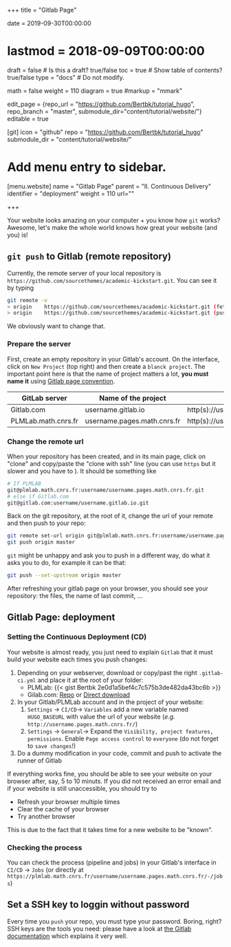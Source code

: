 +++
title = "Gitlab Page"

date = 2019-09-30T00:00:00
# lastmod = 2018-09-09T00:00:00

draft = false  # Is this a draft? true/false
toc = true  # Show table of contents? true/false
type = "docs"  # Do not modify.

math = false
weight = 110
diagram = true
#markup = "mmark"

edit_page = {repo_url = "https://github.com/Bertbk/tutorial_hugo", repo_branch = "master", submodule_dir="content/tutorial/website/"}
editable = true

[git]
  icon = "github"
  repo = "https://github.com/Bertbk/tutorial_hugo"
  submodule_dir = "content/tutorial/website/"

# Add menu entry to sidebar.
[menu.website]
  name = "Gitlab Page"
  parent = "II. Continuous Delivery"
  identifier = "deployment"
  weight = 110
  url=""

+++

Your website looks amazing on your computer + you know how `git` works? Awesome, let's make the whole world knows how great your website (and you) is!

## `git push` to Gitlab (remote repository)

Currently, the remote server of your local repository is `https://github.com/sourcethemes/academic-kickstart.git`. You can see it by typing
```bash
git remote -v
> origin	https://github.com/sourcethemes/academic-kickstart.git (fetch)
> origin	https://github.com/sourcethemes/academic-kickstart.git (push)
```
We obviously want to change that. 

### Prepare the server

First, create an empty repository in your Gitlab's account. On the interface, click on `New Project` (top right) and then create a `blanck project`. The important point here is that the name of project matters a lot, **you must name it** using [Gitlab page convention](https://docs.gitlab.com/ee/user/project/pages/getting_started_part_one.html#gitlab-pages-domain-names). 


|GitLab server |	Name of the project| 	Website URL|
|---|---|---|
|Gitlab.com| 	username.gitlab.io 	|http(s)://username.gitlab.io|
|PLMLab.math.cnrs.fr| 	username.pages.math.cnrs.fr 	|http(s)://username.pages.math.cnrs.fr|

### Change the remote url

When your repository has been created, and in its main page, click on "clone" and copy/paste the "clone with ssh" line (you can use `https` but it slower and you have to ). It should be something like 
```bash
# If PLMLAB
git@plmlab.math.cnrs.fr:username/username.pages.math.cnrs.fr.git
# else if Gitlab.com
git@gitlab.com:username/username.gitlab.io.git
```
Back on the git repository, at the root of it, change the url of your remote and then push to your repo:
```bash
git remote set-url origin git@plmlab.math.cnrs.fr:username/username.pages.math.cnrs.fr.git
git push origin master
```
`git` might be unhappy and ask you to push in a different way, do what it asks you to do, for example it can be that:
```bash
git push --set-upstream origin master
```

After refreshing your gitlab page on your browser, you should see your repository: the files, the name of last commit, ...

## Gitlab Page: deployment

### Setting the Continuous Deployment (CD)

Your website is almost ready, you just need to explain `Gitlab` that it must build your website each times you push changes:

1. Depending on your webserver, download or copy/past the right `.gitlab-ci.yml` and place it at the root of your folder: 
   - PLMLab: {{< gist Bertbk 2e0d1a5bef4c7c575b3de482da43bc6b >}}
   - Gilab.com: [Repo](https://gitlab.com/pages/hugo/blob/master/.gitlab-ci.yml) or [Direct download](https://gitlab.com/pages/hugo/raw/master/.gitlab-ci.yml?inline=false)
2. In your Gitlab/PLMLab account and in the project of your website:
   1. `Settings` → `CI/CD`→ `Variables` add a new variable named `HUGO_BASEURL` with value the url of your website (*e.g.* `http://username.pages.math.cnrs.fr/`)
   2. `Settings` → `General`→ Expand the `Visibility, project features, permissions`. Enable `Page access control` to `everyone` (do not forget to `save changes`!)
3. Do a dummy modification in your code, commit and push to activate the runner of Gitlab

If everything works fine, you should be able to see your website on your browser after, say, 5 to 10 minuts. If you did not received an error email and if your website is still unaccessible, you should try to

- Refresh your browser multiple times
- Clear the cache of your browser
- Try another browser

This is due to the fact that it takes time for a new website to be "known".

### Checking the process

You can check the process (pipeline and jobs) in your Gitlab's interface in `CI/CD` → `Jobs` (or directly at `https://plmlab.math.cnrs.fr/username/username.pages.math.cnrs.fr/-/jobs`)

## Set a SSH key to loggin without password

Every time you `push` your repo, you must type your password. Boring, right? SSH keys are the tools you need: please have a look at [the Gitlab documentation](https://docs.gitlab.com/ee/ssh/) which explains it very well.